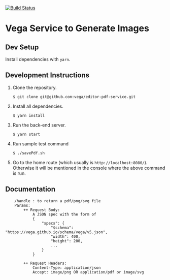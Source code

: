 [![Build Status](https://travis-ci.com/vega/vega-render-service.svg?branch=master)](https://travis-ci.com/vega/vega-render-service)
# Vega Service to Generate Images

## Dev Setup

Install dependencies with `yarn`.

## Development Instructions

1. Clone the repository.
    ```
    $ git clone git@github.com:vega/editor-pdf-service.git
    ```

2. Install all dependencies.
    ```
    $ yarn install
    ```
3.  Run the back-end server.
    ```
    $ yarn start
    ```
    
4. Run sample test command
    ``` 
    $ ./savePdf.sh
    ```

6.  Go to the home route (which usually is `http://localhost:8080/`). Otherwise
    it will be mentioned in the console where the above command is run.
    
## Documentation

```
    /handle : to return a pdf/png/svg file
    Params:
        ++ Request Body:
            A JSON spec with the form of 
            {
                "specs": {
                    "$schema": "https://vega.github.io/schema/vega/v5.json",
                    "width": 400,
                    "height": 200,
                    ...
                }
            }
            
        ++ Request Headers:
            Content-Type: application/json
            Accept: image/png OR application/pdf or image/svg
           
```
